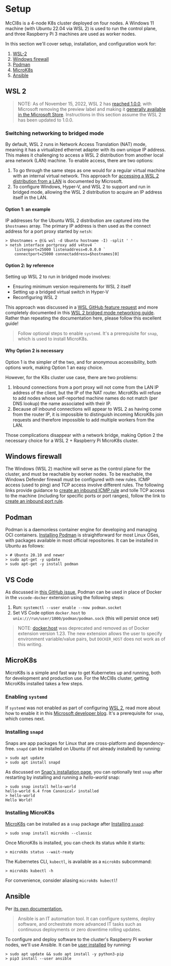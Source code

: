 # Setup

McCl8s is a 4-node K8s cluster deployed on four nodes. A Windows 11 machine
(with Ubuntu 22.04 via WSL 2) is used to run the control plane, and three
Raspberry Pi 3 machines are used as worker nodes.

In this section we'll cover setup, installation, and configuration work for:

1. [WSL-2](#wsl-2)
2. [Windows firewall](#windows-firewall)
3. [Podman](#podman)
4. [MicroK8s](#microk8s)
5. [Ansible](#ansible)

## WSL 2

> NOTE: As of November 15, 2022, WSL 2 has
> [reached 1.0.0](https://github.com/microsoft/WSL/discussions/9155),
> with Microsoft removing the preview label and making it
> [generally available in the Microsoft Store](https://devblogs.microsoft.com/commandline/the-windows-subsystem-for-linux-in-the-microsoft-store-is-now-generally-available-on-windows-10-and-11/).
> Instructions in this section assume the WSL 2 has been updated to 1.0.0.

### Switching networking to bridged mode

By default, WSL 2 runs in Network Access Translation (NAT) mode, meaning
it has a virtualized ethernet adapter with its own unique IP address.
This makes it challenging to access a WSL 2 distribution from another
local area network (LAN) machine. To enable access, there are two options:

1. To go through the same steps as one would for a regular virtual machine
   with an internal virtual network. This approach for
   [accessing a WSL 2 distribution from a LAN](https://learn.microsoft.com/en-us/windows/wsl/networking#accessing-a-wsl-2-distribution-from-your-local-area-network-lan)
   is documented by Microsoft.
2. To configure Windows, Hyper-V, and WSL 2 to support and run in bridged mode,
   allowing the WSL 2 distribution to acquire an IP address itself in the
   LAN.

#### Option 1: an example

IP addresses for the Ubuntu WSL 2 distribution are captured into the
`$hostnames` array. The primary IP address is then used as the connect address
for a port proxy started by `netsh`:

```ps1con
> $hostnames = @(& wsl -d Ubuntu hostname -I) -split ' '
> netsh interface portproxy add v4tov4 `
    listenport=25000 listenaddress=0.0.0.0 `
    connectport=25000 connectaddress=$hostnames[0]
```

#### Option 2: by reference

Setting up WSL 2 to run in bridged mode involves:

* Ensuring minimum version requirements for WSL 2 itself
* Setting up a bridged virtual switch in Hyper-V
* Reconfiguring WSL 2

This approach was discussed in a
[WSL GitHub feature request](https://github.com/microsoft/WSL/issues/4150#issuecomment-1303984769)
and more completely documented in this
[WSL 2 bridged mode networking guide](https://github.com/luxzg/WSL2-fixes/blob/master/networkingMode%3Dbridged.md).
Rather than repeating the documentation here, please follow this excellent
guide!

> Follow optional steps to enable `systemd`. It's a prerequisite for `snap`,
> which is used to install MicroK8s.

#### Why Option 2 is necessary

Option 1 is the simpler of the two, and for anonymous accessibility,
both options work, making Option 1 an easy choice.

However, for the K8s cluster use case, there are two problems:

1. Inbound connections from a port proxy will not come from the LAN
   IP address of the client, but the IP of the NAT router. MicroK8s will
   refuse to add nodes whose self-reported machine names do not match (per
   DNS lookup) the name associated with their IP.
2. Because *all* inbound connections will appear to WSL 2 as having come from
   the router IP, it is impossible to distinguish incoming MicroK8s join
   requests and therefore impossible to add multiple workers from the LAN.

Those complications disappear with a network bridge, making Option 2 the
necessary choice for a WSL 2 + Raspberry Pi MicroK8s cluster.

## Windows firewall

The Windows (WSL 2) machine will serve as the control plane for the cluster,
and must be reachable by worker nodes. To be reachable, the Windows Defender
firewall must be configured with new rules. ICMP access (used to ping) and
TCP access involve different rules. The following links provide guidance to
[create an inbound ICMP rule](https://learn.microsoft.com/en-us/windows/security/threat-protection/windows-firewall/create-an-inbound-icmp-rule)
and tolle TCP access to the machine (including for specific ports or port
ranges), follow the link to
[create an inbound port rule](https://learn.microsoft.com/en-us/windows/security/threat-protection/windows-firewall/create-an-inbound-port-rule).

## Podman

Podman is a daemonless container engine for developing and managing OCI
containers. [Installing Podman](https://podman.io/getting-started/installation)
is straightforward for most Linux OSes, with packages available in most
official repositories. It can be installed in Ubuntu as follows:

```shell
> # Ubuntu 20.10 and newer
> sudo apt-get -y update
> sudo apt-get -y install podman
```

## VS Code

As discussed in
[this GitHub  issue](https://github.com/microsoft/vscode-docker/issues/1590#issuecomment-769284759),
Podman can be used in place of Docker in the `vscode-docker` extension using
the following steps:

1. Run: `systemctl --user enable --now podman.socket`
2. Set VS Code option `docker.host` to `unix:///run/user/1000/podman/podman.sock`
   (this will persist once set)

> NOTE: [docker.host](https://github.com/microsoft/vscode-docker/issues/3539)
> was deprecated and removed as of Docker extension version 1.23. The new
> extension allows the user to specify environment variable/value pairs, but
> `DOCKER_HOST` does not work as of this writing.

## MicroK8s

MicroK8s is a simple and fast way to get Kubernetes up and running, both for
development and production use. For the McCl8s cluster, getting MicroK8s
installed takes a few steps.

### Enabling `systemd`

If `systemd` was not enabled as part of configuring [WSL 2](#wsl-2), read more
about how to enable it in this
[Microsoft developer blog](https://devblogs.microsoft.com/commandline/systemd-support-is-now-available-in-wsl/).
It's a prerequisite for `snap`, which comes next.

### Installing `snapd`

Snaps are app packages for Linux that are cross-platform and dependency-free.
`snapd` can be installed on Ubuntu (if not already installed) by running:

```shell
> sudo apt update
> sudo apt install snapd
```

As discussed on
[Snap's installation page](https://snapcraft.io/docs/installing-snap-on-ubuntu),
you can optionally test `snap` after restarting by installing and running
a *hello-world* snap:

```shell
> sudo snap install hello-world
hello-world 6.4 from Canonical✓ installed
> hello-world
Hello World!
```

### Installing MicroK8s

[MicroK8s](https://microk8s.io/#install-microk8s) can be installed as a `snap`
package after [Installing `snapd`](#installing-snapd):

```shell
> sudo snap install microk8s --classic
```

Once MicroK8s is installed, you can check its status while it starts:

```shell
> microk8s status --wait-ready
```

The Kubernetes CLI, `kubectl`, is available as a `microk8s` subcommand:

```shell
> microk8s kubectl -h
```

For convenience, consider aliasing `microk8s kubectl`!

## Ansible

Per
[its own documentation](https://docs.ansible.com/ansible/latest/index.html),

> Ansible is an IT automation tool. It can configure systems, deploy software,
> and orchestrate more advanced IT tasks such as continuous deployments or
> zero downtime rolling updates.

To configure and deploy software to the cluster's Raspberry Pi worker nodes,
we'll use Ansible. It can be
[user installed](https://pip.pypa.io/en/latest/user_guide/#user-installs)
by running:

```shell
> sudo apt update && sudo apt install -y python3-pip
> pip3 install --user ansible
```
